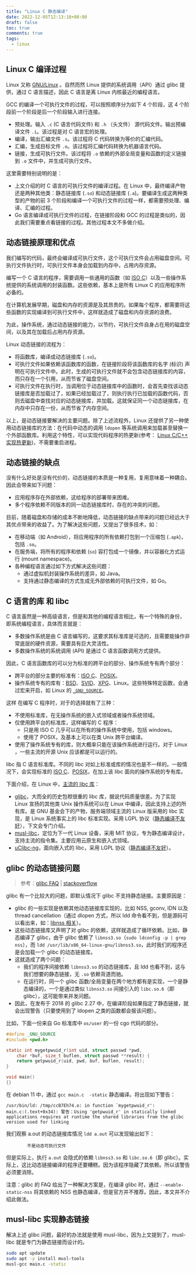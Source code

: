 ```yaml
---
title: "Linux C 静态编译"
date: 2022-12-05T12:13:10+08:00
draft: false
toc: true
comments: true
tags:
  - linux
---
```


## Linux C 编译过程

Linux 又称 [GNU/Linux](https://www.gnu.org/gnu/linux-and-gnu.html) 。自然而然 Linux 提供的系统调用（API）通过 glibc 提供，通过 C 语言描述，因此 C 语言是离 Linux 内核最近的编程语言。

GCC 的编译一个可执行文件的过程，可以按照顺序分为如下 4 个阶段，这 4 个阶段前一个阶段是后一个阶段输入进行连接。

* 预处理。输入 `.c` (C 语言代码文件) 和 `.h` （头文件） 源代码文件。输出预编译文件 `.i`。该过程是对 C 语言宏的处理。
* 编译，输出汇编文件 `.s`。该过程将 C 代码转换为等价的汇编代码。
* 汇编，生成目标文件 `.o`。该过程将汇编代码转换为机器语言代码。
* 链接，生成可执行文件。该过程将 `.o` 依赖的外部全局变量和函数的定义链接到 `.o` 文件中，并生成可执行文件。

这里需要特别说明的是：

* 上文介绍的时 C 语言的可执行文件的编译过程。在 Linux 中，最终编译产物还是两种其他类：静态链接库 (`.so`) 和动态链接库 (`.a`)。要编译生成这两种类型的产物的前 3 个阶段和编译一个可执行文件的过程一样，都需要预处理、编译、汇编的过程。
* Go 语言编译成可执行文件的过程，在链接阶段和 GCC 的过程是类似的，因此我们需要重点看链接的过程。其他过程本文不多做介绍。

## 动态链接原理和优点

我们编写的代码，最终会编译成可执行文件，这个可执行文件会占用磁盘空间。可执行文件执行时，可执行文件本身会加载到内存中，占用内存资源。

编写一个 C 语言的程序，需要调用一些通用的函数（如 [ISO C](https://www.gnu.org/software/libc/manual/2.36/html_mono/libc.html#ISO-C)）以及一些操作系统提供的系统调用的封装函数。这些依赖，基本上是所有 Linux C 的应用程序所必备的。

在计算机发展早期，磁盘和内存的资源是及其昂贵的。如果每个程序，都需要将这些函数的实现编译到可执行文件中，这样就造成了磁盘和内存资源的浪费。

为此，操作系统，通过动态链接的能力，以节约，可执行文件自身占在用的磁盘空间，以及其在加载后占用内存资源。

Linux 动态链接的流程为：

* 将函数库，编译成动态链接库 (`.so`)。
* 可执行文件如果依赖该函数库的函数，在链接阶段将该函数库的名字 (标识) 声明在可执行文件中。此时，生成的可执行文件就不会包含动态链接库的内容，而只存在一个引用，从而节省了磁盘空间。
* 可执行文件在执行时，当调用位于动态链接库中的函数时，会首先查找该动态链接库是否加载过了，如果已经加载过了，则执行执行已加载的函数代码，否则去磁盘中查找对应的动态链接库，并加载。这就保证同一个动态链接库，在内存中只存在一份，从而节省了内存空间。

以上，是动态链接要解决的主要问题。除了上述流程外，Linux 还提供了另一种使用动态链接库的方法：在代码中动态的调用 `ldopen` 等系统调用来加载甚至替换一个外部函数库。利用这个特性，可以实现代码程序的热更新(参考： [Linux C/C++ 实现热更新](https://howardlau.me/programming/c-cpp-hot-reload.html))，不需要重启进程。

## 动态链接的缺点

没有什么好处是没有代价的，动态链接的本质是一种复用，复用意味着一种耦合。因此会带来如下问题：

* 应用程序存在外部依赖，这给程序的部署带来困难。
* 多个程序依赖不同版本的同一动态链接库时，存在的冲突的问题。

目前，随着磁盘和存储的成本不断地降低，动态链接的缺点带来的问题已经远大于其优点带来的收益了。为了解决这些问题，又提出了很多技术，如：

* 在移动端（如 Android），将应用程序的所有依赖打包到一个压缩包 (`.apk`)，包括 `.so`。
* 在服务端，将所有的程序和依赖 (`so`) 容打包成一个镜像，并以容器化方式运行 (mount namespace)。
* 各种编程语言通过如下方式解决这些问题：
    * 通过虚拟机封装操作系统的差异，如 Java。
    * 支持通过静态编译的方式生成无外部依赖的可执行文件，如 Go。

## C 语言的库 和 libc

C 语言虽然是一种高级语言，但是和其他的编程语言相比，有一个特殊的身份，即系统编程语言，具体而言就是：

* 多数操作系统是由 C 语言编写的，这要求其标准库是可选的，且需要能操作非常底层的硬件资源，需要具有巨大灵活性。
* 多数操作系统的系统调用 (API) 是通过 C 语言函数调用方式提供。

因此，C 语言函数库的可以分为标准的跨平台的部分、操作系统专有两个部分：

* 跨平台的部分主要的标准有：[ISO C](https://www.gnu.org/software/libc/manual/2.36/html_mono/libc.html#ISO-C)、[POSIX](https://www.gnu.org/software/libc/manual/2.36/html_mono/libc.html#POSIX)。
* 操作系统专有的库有：[BSD](https://www.gnu.org/software/libc/manual/2.36/html_mono/libc.html#Berkeley-Unix)、[SVID](https://www.gnu.org/software/libc/manual/2.36/html_mono/libc.html#SVID)、[XPG](https://www.gnu.org/software/libc/manual/2.36/html_mono/libc.html#XPG)、Linux。这些特殊特定函数，会通过宏来开启，如 Linux 的 [`_GNU_SOURCE`](http://musl.libc.org/doc/1.1.24/manual.html)。

这样 在编写 C 程序时，对于的选择就有了三种：

* 不使用标准库，在无操作系统的嵌入式领域或者操作系统领域。
* 仅使用跨平台的标准库，这样编写的 C 程序：
    * 只是用 ISO C 几乎可以在所有的操作系统中使用，包括 windows。
    * 使用了 POSIX，及基本上可以在类 Unix 跨平台编译。
* 使用了操作系统专有的库，则大概率只能在该操作系统进行运行。对于 Linux ，一些主流的开源 Unix 应该都是可以运行的。

libc 指 C 语言标准库。不同的 libc 对如上标准或库的情况也是不一样的。一般情况下，会实现标准的 [ISO C](https://www.gnu.org/software/libc/manual/2.36/html_mono/libc.html#ISO-C)、[POSIX](https://www.gnu.org/software/libc/manual/2.36/html_mono/libc.html#POSIX)，在加上该 libc 面向的操作系统的专有库。

下面介绍，在 Linux 中，[主流的 libc 库](http://www.etalabs.net/compare_libcs.html)：

* [glibc](https://www.gnu.org/software/libc/manual/2.36/html_mono/libc.html)，大而全的历史包袱很重的 libc 库，据说代码质量很差。为了实现 Linux 宣扬的其他类 Unix 操作系统可以在 Linux 中编译，因此支持上述的所有库。是 GNU 基金会下的产物，服务端领域主流的 Linux 版采用的 libc 实现，是 Linux 系统事实上的 libc 标准实现。采用 LGPL 协议（[静态编译不友好](https://www.zyxtech.org/2016/04/28/55/)），下文会专门介绍。
* [musl-libc](http://www.musl-libc.org/intro.html)，定位为下一代 Linux 设备，采用 MIT 协议，专为静态编译设计，支持主流的指令集。主要应用云原生和嵌入式领域。
* [uClibc-ng](https://uclibc-ng.org/)，面向嵌入式的 libc，采用 LGPL 协议（[静态编译不友好](https://www.zyxtech.org/2016/04/28/55/)）。

## glibc 的动态链接问题

> 参考：[glibc FAQ](https://sourceware.org/glibc/wiki/FAQ#Even_statically_linked_programs_need_some_shared_libraries_which_is_not_acceptable_for_me.__What_can_I_do.3F) | [stackoverflow](https://stackoverflow.com/questions/57476533/why-is-statically-linking-glibc-discouraged)

glibc 有一个比较大的问题，即默认情况下 glibc 不支持静态链接。主要原因是：

* glibc 的一些实现是依赖其他动态链接库实现的，比如 NSS, gconv, IDN 以及 thread cancellation（通过 dlopen 方式，所以 ldd 命令看不到，但是源码可以看出来，如：[libnss 相关](https://github.com/bminor/glibc/blob/master/nss/nss_module.c)）。
* 这些动态链接库又声明了对 glibc 的依赖，这样就造成了循环依赖。比如，静态编译了 glibc，由于 glibc 依赖了 `libnss3.so`（`sudo ldconfig -p | grep nss`），而 `ldd /usr/lib/x86_64-linux-gnu/libnss3.so`，此时我们的程序还是会加载一个 glibc 的动态链接库。
* 这就造成了两个问题：
    * 我们的程序间接依赖 `libnss3.so` 的动态链接库，且 ldd 也看不到，这与我们想要的静态链接，无 `.so` 依赖背道而驰。
    * 在运行时，同一个 glibc 函数/全局变量在两个地方都有是实现，一个是静态编译的，一个是通过类似 `libnss3.so`  间接引入的 `libc.so.6`（即 glibc），这可能带来并发问题。
* 因此，在发布于 2018 的 glibc 2.27 中，在编译阶段如果指定了静态链接，就会出现警告（只要使用到了 ldopen 之类的函数都会报该问题）。

比如，下面一份来自 Go 标准库中 `os/user` 的一份 cgo 代码的部分。

```c
#define _GNU_SOURCE
#include <pwd.h>

static int mygetpwuid_r(int uid, struct passwd *pwd,
	char *buf, size_t buflen, struct passwd **result) {
	return getpwuid_r(uid, pwd, buf, buflen, result);
}

void main()
{}
```

在 debian 11 中，通过 `gcc main.c  -static` 静态编译。将出现如下警告：

```
/usr/bin/ld: /tmp/ccB7Eh74.o: in function `mygetpwuid_r':
main.c:(.text+0x34): 警告：Using 'getpwuid_r' in statically linked applications requires at runtime the shared libraries from the glibc version used for linking
```

我们观察 a.out 的动态链接库情况 `ldd a.out` 可以发现输出如下：

```
        不是动态可执行文件
```

但是实际上，执行 `a.out` 会隐式的依赖 `libnss3.so` 和 `libc.so.6`（即 glibc）。实际上，这比动态链接编译的程序还要糟糕。因为该程序隐藏了其依赖。所以该警告必须要消除。

注意：glibc 的 FAQ 给出了一种解决方案是，在编译 glibc 时，通过 `--enable-static-nss` 将其依赖的 NSS 也静态编译，但是官方并不推荐。因此，本文并不介绍此做法。

## musl-libc 实现静态链接

解决上述 glibc 问题，最好的办法就是使用 musl-libc，因为上文提到了，musl-libc 就是专门为静态链接而设计的。

```bash
sudo apt update
sudo apt -y install musl-tools
musl-gcc main.c -static
```
